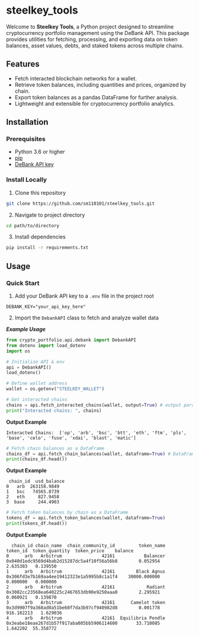 # steelkey_tools


Welcome to **Steelkey Tools**, a Python project designed to streamline cryptocurrency portfolio management using the DeBank API. This package provides utilities for fetching, processing, and exporting data on token balances, asset values, debts, and staked tokens across multiple chains.

## Features

- Fetch interacted blockchain networks for a wallet.
- Retrieve token balances, including quantities and prices, organized by chain.
- Export token balances as a pandas DataFrame for further analysis.
- Lightweight and extensible for cryptocurrency portfolio analytics.

## Installation

### Prerequisites

- Python 3.6 or higher
- [pip](https://pip.pypa.io/en/stable/installation/)
- [DeBank API key](https://docs.cloud.debank.com/en/readme/open-api)

### Install Locally

1. Clone this repository

```bash
git clone https://github.com/sm110101/steelkey_tools.git
```

2. Navigate to project directory

```bash
cd path/to/directory
```

3. Install dependencies

```bash
pip install -r requirements.txt
```

## Usage 

### Quick Start

1. Add your DeBank API key to a `.env` file in the project root

```env
DEBANK_KEY="your_api_key_here"
```

2. Import the `DebankAPI` class to fetch and analyze wallet data

***Example Usage***

```python
from crypto_portfolio.api.debank import DebankAPI
from dotenv import load_dotenv
import os

# Initialize API & env
api = DebankAPI()
load_dotenv()

# Define wallet address
wallet = os.getenv("STEELKEY_WALLET")

# Get interacted chains
chains = api.fetch_interacted_chains(wallet, output=True) # output parameter is required for this function since it is mostly used to update cached data for other calls
print("Interacted chains: ", chains)
```

**Output Example**

```plaintext
Interacted Chains:  ['op', 'arb', 'bsc', 'btt', 'eth', 'ftm', 'pls', 'base', 'celo', 'fuse', 'xdai', 'blast', 'matic']
```

```python
# Fetch chain balances as a DataFrame
chains_df = api.fetch_chain_balances(wallet, dataframe=True) # DataFrame=False returns the dictionary {chain_id: balance_usd, ...}
print(chains_df.head()) 
```

**Output Example**

```plaintext
 chain_id  usd_balance
0   arb  263158.9849
1   bsc   74565.8739
2   eth     827.9458
3  base     244.4903
```


```python
# Fetch token balances by chain as a DataFrame
tokens_df = api.fetch_token_balances(wallet, dataframe=True)
print(tokens_df.head())
```
**Output Example**

```plaintext
  chain_id chain_name  chain_community_id         token_name                                    token_id  token_quantity  token_price    balance
0      arb   Arbitrum               42161           Balancer  0x040d1edc9569d4bab2d15287dc5a4f10f56a56b8        0.052954     2.635303   0.139550
1      arb   Arbitrum               42161        Black Agnus  0x306fd3e7b169aa4ee19412323e1a5995b8c1a1f4    30000.000000     0.000000   0.000000
2      arb   Arbitrum               42161            Radiant  0x3082cc23568ea640225c2467653db90e9250aaa0        2.295921     0.060921   0.139870
3      arb   Arbitrum               42161      Camelot token  0x3d9907f9a368ad0a51be60f7da3b97cf940982d8        0.001778   916.182213   1.629036
4      arb   Arbitrum               42161  Equilibria Pendle  0x3eabe18eae267d1b57f917aba085bb5906114600       33.710085     1.642202  55.358772
```


